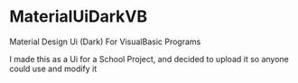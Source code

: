 # MaterialUiDarkVB
Material Design Ui (Dark) For VisualBasic Programs

I made this as a Ui for a School Project, and decided to upload it so anyone could use and modify it

